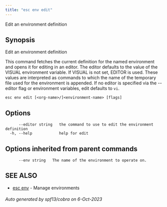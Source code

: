```yaml
---
title: "esc env edit"
---
```




Edit an environment definition

## Synopsis

Edit an environment definition

This command fetches the current definition for the named environment and opens it
for editing in an editor. The editor defaults to the value of the VISUAL environment
variable. If VISUAL is not set, EDITOR is used. These values are interpreted as
commands to which the name of the temporary file used for the environment is appended.
If no editor is specified via the --editor flag or environment variables, edit
defaults to `vi`.


```
esc env edit [<org-name>/]<environment-name> [flags]
```

## Options

```
      --editor string   the command to use to edit the environment definition
  -h, --help            help for edit
```

## Options inherited from parent commands

```
      --env string   The name of the environment to operate on.
```

## SEE ALSO

* [esc env](/docs/using-pulumi/esc/esc_env/)	 - Manage environments

###### Auto generated by spf13/cobra on 6-Oct-2023
